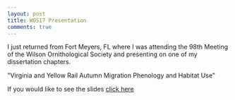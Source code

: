 ```yaml
---
layout: post
title: WOS17 Presentation 
comments: true
---
```


I just returned from Fort Meyers, FL where I was attending the 98th Meeting of the Wilson Ornithological Society and presenting on one of my dissertation chapters. 

"Virginia and Yellow Rail Autumn Migration Phenology and Habitat Use"

If you would like to see the slides [click here](https://figshare.com/articles/Virginia_and_Yellow_Rail_Autumn_Migration_Phenology_and_Habitat_Use/4724296)

